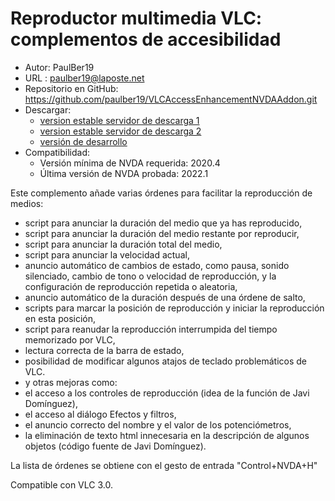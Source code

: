 # Reproductor multimedia VLC: complementos de accesibilidad #

* Autor: PaulBer19
* URL : paulber19@laposte.net
* Repositorio en GitHub: <https://github.com/paulber19/VLCAccessEnhancementNVDAAddon.git>
* Descargar:
	* [version estable servidor de descarga 1][1]
	* [version estable servidor de descarga 2][2]
	* [versión de desarrollo][3]
* Compatibilidad:
	* Versión mínima de NVDA requerida: 2020.4
	* Última versión de NVDA probada: 2022.1


Este complemento añade varias órdenes para facilitar la reproducción de medios:

* script para anunciar la duración del medio que ya has reproducido,
* script para anunciar la duración del medio restante por reproducir,
* script para anunciar la duración total del medio,
* script para anunciar la velocidad actual,
* anuncio automático de cambios de estado, como pausa, sonido silenciado, cambio de tono o velocidad de reproducción, y la configuración de reproducción repetida o aleatoria,
* anuncio automático de la duración después de una órdene  de salto,
* scripts para marcar la posición de reproducción y iniciar la reproducción en esta posición,
* script para reanudar la reproducción interrumpida del tiempo memorizado por VLC,
* lectura correcta de la barra de estado,
* posibilidad de modificar algunos atajos de teclado problemáticos de VLC.
* y otras mejoras como:
 * el acceso a los controles de reproducción (idea de la función de Javi Domínguez),
 * el acceso al diálogo Efectos y filtros,
 * el anuncio correcto del nombre y el valor de los potenciómetros,
 * la eliminación de texto html innecesaria en la descripción de algunos objetos (código fuente de Javi Domínguez).


La lista de órdenes se obtiene con el gesto de entrada "Control+NVDA+H"

Compatible con VLC 3.0.



[1]: http://angouleme.avh.asso.fr/fichesinfo/fiches_nvda/data/VLCAccessEnhancement-2.8.nvda-addon
[2]: https://github.com/paulber007/AllMyNVDAAddons/raw/master/VLCAccessEnhancement/VLCAccessEnhancement-2.8.nvda-addon
[3]:https://github.com/paulber007/AllMyNVDAAddons/tree/master/VLCAccessEnhancement/dev
